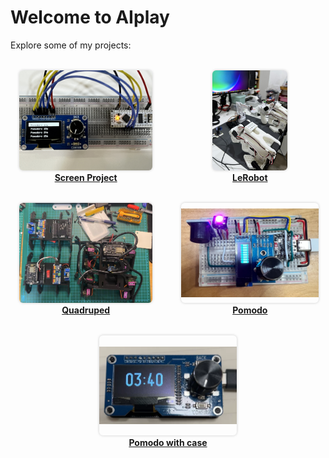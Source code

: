 # Welcome to AIplay

Explore some of my projects:

<style>
.project-grid {
  display: flex;
  flex-wrap: wrap;
  justify-content: space-evenly;
  gap: 2rem;
  margin-top: 2rem;
}

.project-card {
  flex: 1 1 200px;
  text-align: center;
  max-width: 220px;
}

.project-card img {
  height: 160px;
  width: auto;
  object-fit: contain;
  border-radius: 6px;
  box-shadow: 0 0 4px rgba(0,0,0,0.2);
  transition: transform 0.2s;
}

.project-card img:hover {
  transform: scale(1.05);
}
</style>

<div class="project-grid">

  <div class="project-card">
    <a href="projects/screen-project/timer/">
      <img src="assets/images/knob_pomodo.jpg" alt="Screen Project">
      <strong>Screen Project</strong>
    </a>
  </div>

  <div class="project-card">
    <a href="projects/lerobot">
      <img src="assets/images/lerobot-arm.jpg" alt="LeRobot"><br>
      <div><strong>LeRobot</strong></div>
    </a>
  </div>

  <div class="project-card">
    <a href="projects/quadruped">
      <img src="assets/images/quadruped.jpg" alt="Quadruped">
      <strong>Quadruped</strong>
    </a>
  </div>

  <div class="project-card">
    <a href="projects/screen-project/timer_091OLED_V3">
      <img src="assets/images/pomodo_timer_091OLED_V3.jpg" alt="Another Screen Project">
      <strong>Pomodo</strong>
    </a>
  </div>

  <div class="project-card">
    <a href="projects/screen-project/pomodo_timer_V4">
      <img src="assets/images/esp32knob13OLED.png" alt="Screen Project V4">
      <strong>Pomodo with case</strong>
    </a>
  </div>

</div>

